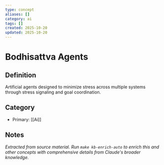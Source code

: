 ```yaml
---
type: concept
aliases: []
category: ai
tags: []
created: 2025-10-20
updated: 2025-10-20
---
```


# Bodhisattva Agents

## Definition

Artificial agents designed to minimize stress across multiple systems through stress signaling and goal coordination.

## Category

- Primary: [[Ai]]

## Notes

*Extracted from source material. Run `make kb-enrich-auto` to enrich this and other concepts with comprehensive details from Claude's broader knowledge.*
